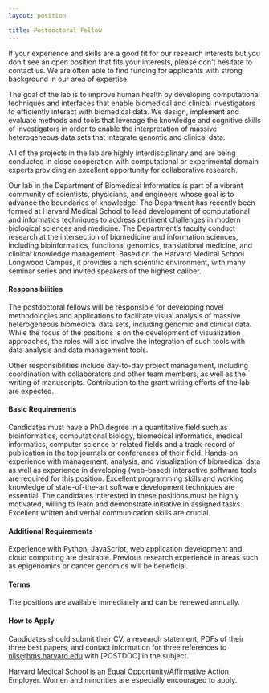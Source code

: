```yaml
---
layout: position

title: Postdoctoral Fellow
---
```

If your experience and skills are a good fit for our research interests but you don't see an open position that fits your interests, please don't hesitate to contact us. We are often able to find funding for applicants with strong background in our area of expertise.

The goal of the lab is to improve human health by developing computational techniques and interfaces that enable biomedical and clinical investigators to efficiently interact with biomedical data. We design, implement and evaluate methods and tools that leverage the knowledge and cognitive skills of investigators in order to enable the interpretation of massive heterogeneous data sets that integrate genomic and clinical data.

All of the projects in the lab are highly interdisciplinary and are being conducted in close cooperation with computational or experimental domain experts providing an excellent opportunity for collaborative research.

Our lab in the Department of Biomedical Informatics is part of a vibrant community of scientists, physicians, and engineers whose goal is to advance the boundaries of knowledge. The Department has recently been formed at Harvard Medical School to lead development of computational and informatics techniques to address pertinent challenges in modern biological sciences and medicine. The Department’s faculty conduct research at the intersection of biomedicine and information sciences, including bioinformatics, functional genomics, translational medicine, and clinical knowledge management. Based on the Harvard Medical School Longwood Campus, it provides a rich scientific environment, with many seminar series and invited speakers of the highest caliber.

#### Responsibilities
The postdoctoral fellows will be responsible for developing novel methodologies and applications to facilitate visual analysis of massive heterogeneous biomedical data sets, including genomic and clinical data. While the focus of the positions is on the development of visualization approaches, the roles will also involve the integration of such tools with data analysis and data management tools.

Other responsibilities include day-to-day project management, including coordination with collaborators and other team members, as well as the writing of manuscripts. Contribution to the grant writing efforts of the lab are expected.

#### Basic Requirements
Candidates must have a PhD degree in a quantitative field such as bioinformatics, computational biology, biomedical informatics, medical informatics, computer science or related fields and a track-record of publication in the top journals or conferences of their field. Hands-on experience with management, analysis, and visualization of biomedical data as well as experience in developing (web-based) interactive software tools are required for this position. Excellent programming skills and working knowledge of state-of-the-art software development techniques are essential. The candidates interested in these positions must be highly motivated, willing to learn and demonstrate initiative in assigned tasks. Excellent written and verbal communication skills are crucial.

#### Additional Requirements
Experience with Python, JavaScript, web application development and cloud computing are desirable. Previous research experience in areas such as epigenomics or cancer genomics will be beneficial.

#### Terms
The positions are available immediately and can be renewed annually.

#### How to Apply
Candidates should submit their CV, a research statement, PDFs of their three best papers, and contact information for three references to nils@hms.harvard.edu with [POSTDOC] in the subject.

Harvard Medical School is an Equal Opportunity/Affirmative Action Employer. Women and minorities are especially encouraged to apply.

